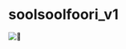 # soolsoolfoori_v1

![📄](https://drive.google.com/file/d/1sqZuuQcHk0a-_ZuFoI-9R83RmgnsHBbq/view?usp=drive_link, "Document")
